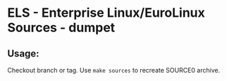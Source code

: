 # ELS - Enterprise Linux/EuroLinux Sources - dumpet
 
## Usage:
  Checkout branch or tag. Use `make sources` to recreate  SOURCE0 archive.
